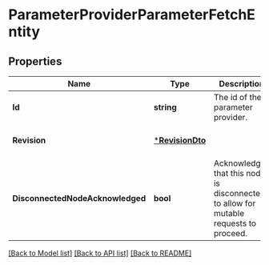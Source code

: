 # ParameterProviderParameterFetchEntity

## Properties
Name | Type | Description | Notes
------------ | ------------- | ------------- | -------------
**Id** | **string** | The id of the parameter provider. | [optional] [default to null]
**Revision** | [***RevisionDto**](RevisionDTO.md) |  | [optional] [default to null]
**DisconnectedNodeAcknowledged** | **bool** | Acknowledges that this node is disconnected to allow for mutable requests to proceed. | [optional] [default to null]

[[Back to Model list]](../README.md#documentation-for-models) [[Back to API list]](../README.md#documentation-for-api-endpoints) [[Back to README]](../README.md)

